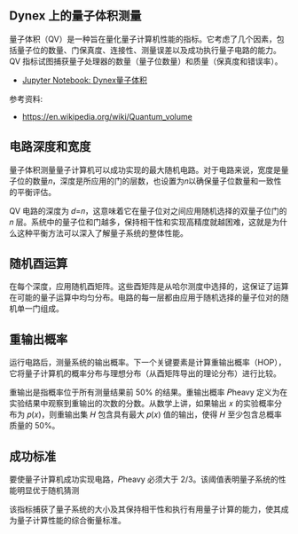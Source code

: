 ## Dynex 上的量子体积测量
量子体积（QV）是一种旨在量化量子计算机性能的指标。它考虑了几个因素，包括量子位的数量、门保真度、连接性、测量误差以及成功执行量子电路的能力。 QV 指标试图捕获量子处理器的数量（量子位数量）和质量（保真度和错误率）。
- [Jupyter Notebook: Dynex量子体积](https://github.com/dynexcoin/DynexSDK/blob/main/QV/QuantumVolume.ipynb)


参考资料: 
- https://en.wikipedia.org/wiki/Quantum_volume

## 电路深度和宽度
量子体积测量量子计算机可以成功实现的最大随机电路。对于电路来说，宽度是量子位的数量𝑛，深度是所应用的门的层数，也设置为𝑛以确保量子位数量和一致性的平衡评估。


QV 电路的深度为 𝑑=𝑛，这意味着它在量子位对之间应用随机选择的双量子位门的 𝑛 层。系统中的量子位和门越多，保持相干性和实现高精度就越困难，这就是为什么这种平衡方法可以深入了解量子系统的整体性能。

## 随机酉运算

在每个深度，应用随机酉矩阵。这些酉矩阵是从哈尔测度中选择的，这保证了运算在可能的量子运算中均匀分布。电路的每一层都由应用于随机选择的量子位对的随机单一门组成。

## 重输出概率

运行电路后，测量系统的输出概率。下一个关键要素是计算重输出概率（HOP），它将量子计算机的概率分布与理想分布（从酉矩阵导出的理论分布）进行比较。


重输出是指概率位于所有测量结果前 50% 的结果。重输出概率 𝑃heavy 定义为在实验结果中观察到重输出的次数的分数。从数学上讲，如果输出 𝑥 的实验概率分布为 𝑝(𝑥)，则重输出集 𝐻 包含具有最大 𝑝(𝑥) 值的输出，使得 𝐻 至少包含总概率质量的 50%。

## 成功标准
要使量子计算机成功实现电路，𝑃heavy 必须大于 2/3。该阈值表明量子系统的性能明显优于随机猜测

该指标捕获了量子系统的大小及其保持相干性和执行有用量子计算的能力，使其成为量子计算性能的综合衡量标准。